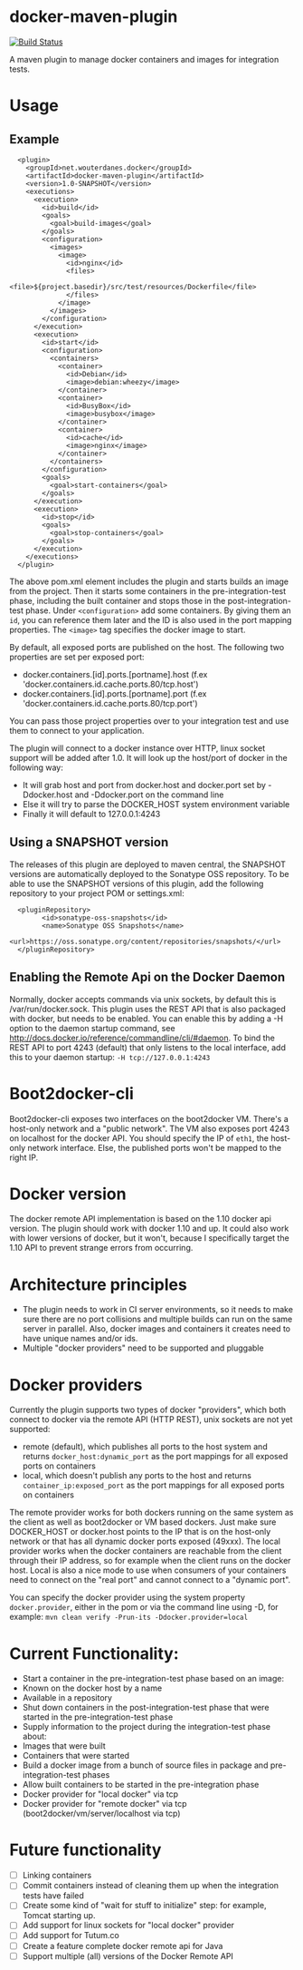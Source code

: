 docker-maven-plugin
===================

[![Build Status](https://travis-ci.org/wouterd/docker-maven-plugin.svg?branch=master)](https://travis-ci.org/wouterd/docker-maven-plugin)

A maven plugin to manage docker containers and images for integration tests.

# Usage

## Example

      <plugin>
        <groupId>net.wouterdanes.docker</groupId>
        <artifactId>docker-maven-plugin</artifactId>
        <version>1.0-SNAPSHOT</version>
        <executions>
          <execution>
            <id>build</id>
            <goals>
              <goal>build-images</goal>
            </goals>
            <configuration>
              <images>
                <image>
                  <id>nginx</id>
                  <files>
                    <file>${project.basedir}/src/test/resources/Dockerfile</file>
                  </files>
                </image>
              </images>
            </configuration>
          </execution>
          <execution>
            <id>start</id>
            <configuration>
              <containers>
                <container>
                  <id>Debian</id>
                  <image>debian:wheezy</image>
                </container>
                <container>
                  <id>BusyBox</id>
                  <image>busybox</image>
                </container>
                <container>
                  <id>cache</id>
                  <image>nginx</image>
                </container>
              </containers>
            </configuration>
            <goals>
              <goal>start-containers</goal>
            </goals>
          </execution>
          <execution>
            <id>stop</id>
            <goals>
              <goal>stop-containers</goal>
            </goals>
          </execution>
        </executions>
      </plugin>

The above pom.xml element includes the plugin and starts builds an image from the project. Then it starts some containers
in the pre-integration-test phase, including the built container and stops those in the post-integration-test phase.
Under `<configuration>` add some containers. By giving them an `id`, you can reference them later and the ID is also
used in the port mapping properties. The `<image>` tag specifies the docker image to start.

By default, all exposed ports are published on the host. The following two properties are set per exposed port:
- docker.containers.[id].ports.[portname].host (f.ex 'docker.containers.id.cache.ports.80/tcp.host')
- docker.containers.[id].ports.[portname].port (f.ex 'docker.containers.id.cache.ports.80/tcp.port')

You can pass those project properties over to your integration test and use them to connect to your application.

The plugin will connect to a docker instance over HTTP, linux socket support will be added after 1.0. It will look up
the host/port of docker in the following way:
- It will grab host and port from docker.host and docker.port set by -Ddocker.host and -Ddocker.port on the command line
- Else it will try to parse the DOCKER_HOST system environment variable
- Finally it will default to 127.0.0.1:4243

## Using a SNAPSHOT version
The releases of this plugin are deployed to maven central, the SNAPSHOT versions are automatically deployed to the Sonatype OSS repository. To be able to use the SNAPSHOT versions of this plugin, add the following repository to your project POM or settings.xml:

      <pluginRepository>
            <id>sonatype-oss-snapshots</id>
            <name>Sonatype OSS Snapshots</name>
            <url>https://oss.sonatype.org/content/repositories/snapshots/</url>
      </pluginRepository>
      
## Enabling the Remote Api on the Docker Daemon
Normally, docker accepts commands via unix sockets, by default this is /var/run/docker.sock. This plugin uses the REST API that is also packaged with docker, but needs to be enabled. You can enable this by adding a -H option to the daemon startup command, see http://docs.docker.io/reference/commandline/cli/#daemon. To bind the REST API to port 4243 (default) that only listens to the local interface, add this to your daemon startup: `-H tcp://127.0.0.1:4243`

# Boot2docker-cli
Boot2docker-cli exposes two interfaces on the boot2docker VM. There's a host-only network and a "public network". The VM
also exposes port 4243 on localhost for the docker API. You should specify the IP of `eth1`, the host-only network
interface. Else, the published ports won't be mapped to the right IP.

# Docker version
The docker remote API implementation is based on the 1.10 docker api version. The plugin should work with docker 1.10 and
up. It could also work with lower versions of docker, but it won't, because I specifically target the 1.10 API to prevent
strange errors from occurring.

# Architecture principles
* The plugin needs to work in CI server environments, so it needs to make sure there are no port collisions and multiple
    builds can run on the same server in parallel. Also, docker images and containers it creates need to have unique names
    and/or ids.
* Multiple "docker providers" need to be supported and pluggable

# Docker providers
Currently the plugin supports two types of docker "providers", which both connect to docker via the remote API
(HTTP REST), unix sockets are not yet supported:
* remote (default), which publishes all ports to the host system and returns `docker_host:dynamic_port` as the port
    mappings for all exposed ports on containers
* local, which doesn't publish any ports to the host and returns `container_ip:exposed_port` as the port mappings for
    all exposed ports on containers

The remote provider works for both dockers running on the same system as the client as well as boot2docker or VM based
dockers. Just make sure DOCKER_HOST or docker.host points to the IP that is on the host-only network or that has all
dynamic docker ports exposed (49xxx). The local provider works when the docker containers are reachable from the client
through their IP address, so for example when the client runs on the docker host. Local is also a nice mode to use when
consumers of your containers need to connect on the "real port" and cannot connect to a "dynamic port".

You can specify the docker provider using the system property `docker.provider`, either in the pom or via the command
line using -D, for example: `mvn clean verify -Prun-its -Ddocker.provider=local`

# Current Functionality:
- Start a container in the pre-integration-test phase based on an image:
- Known on the docker host by a name
- Available in a repository
- Shut down containers in the post-integration-test phase that were started in the pre-integration-test phase
- Supply information to the project during the integration-test phase about:
- Images that were built
- Containers that were started
- Build a docker image from a bunch of source files in package and pre-integration-test phases
- Allow built containers to be started in the pre-integration phase
- Docker provider for "local docker" via tcp
- Docker provider for "remote docker" via tcp (boot2docker/vm/server/localhost via tcp)

# Future functionality
- [ ] Linking containers
- [ ] Commit containers instead of cleaning them up when the integration tests have failed
- [ ] Create some kind of "wait for stuff to initialize" step: for example, Tomcat starting up.
- [ ] Add support for linux sockets for "local docker" provider
- [ ] Add support for Tutum.co
- [ ] Create a feature complete docker remote api for Java
- [ ] Support multiple (all) versions of the Docker Remote API
